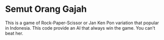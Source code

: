 Semut Orang Gajah
=================

This is a game of Rock-Paper-Scissor or Jan Ken Pon variation that popular in Indonesia.
This code provide an AI that always win the game. You can't beat her.
